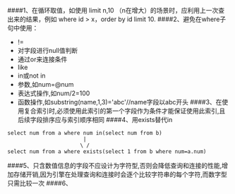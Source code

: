 ####1、在循环取值，如使用 limit n,10 （n在增大）的场景时，应利用上一次查出来的结果，例如 where id > x，order by id limit 10.
####2、避免在where子句中使用：
* !=
* 对字段进行null值判断
* 通过or来连接条件
* like
* in或not in
* 参数,如num=@num
* 表达式操作,如num/2=100
* 函数操作,如substring(name,1,3)='abc'//name字段以abc开头
####3、在使用复合索引时,必须使用此索引的第一个字段作为条件才能保证使用此索引,且后续字段排序应与索引顺序相同
####4、用exists替代in
```
select num from a where num in(select num from b)
                        |
                       \ /
select num from a where exists(select 1 from b where num=a.num)
```
####5、只含数值信息的字段不应设计为字符型,否则会降低查询和连接的性能,增加存储开销,因为引擎在处理查询和连接时会逐个比较字符串的每个字符,而数字型只需比较一次
####6、